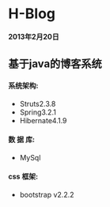 H-Blog
======

**2013年2月20日**

基于java的博客系统
------------------

#### 系统架构: ####
* Struts2.3.8
* Spring3.2.1
* Hibernate4.1.9

#### 数 据 库: ####
* MySql

#### css 框架: ####
* bootstrap v2.2.2
